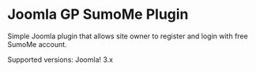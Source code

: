 # Joomla GP SumoMe Plugin

Simple Joomla plugin that allows site owner to register and login with free SumoMe account.

Supported versions: Joomla! 3.x
